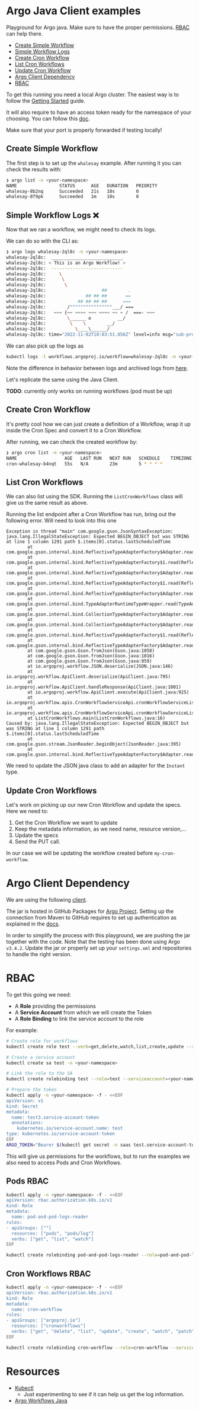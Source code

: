 # Argo Java Client examples

Playground for Argo java. Make sure to have the proper permissions. [RBAC](#rbac) can help there.

- [Create Simple Workflow](#create-simple-workflow)
- [Simple Workflow Logs](#simple-workflow-logs-)
- [Create Cron Workflow](#create-cron-workflow)
- [List Cron Workflows](#list-cron-workflows)
- [Update Cron Workflow](#update-cron-workflows)
- [Argo Client Dependency](#argo-client-dependency)
- [RBAC](#rbac)

To get this running you need a local Argo cluster. The easiest way is to follow the [Getting Started](https://argoproj.github.io/argo-workflows/quick-start/) guide.

It will also require to have an access token ready for the namespace of your choosing. You can follow
this [doc](https://argoproj.github.io/argo-workflows/access-token/).

Make sure that your port is properly forwarded if testing locally!

## Create Simple Workflow

The first step is to set up the `whalesay` example. After running it you can check the results with:

```bash
❯ argo list -n <your-namespace>
NAME                STATUS      AGE   DURATION   PRIORITY
whalesay-8b2nq      Succeeded   21s   10s        0
whalesay-8f9pk      Succeeded   1m    10s        0
```

## Simple Workflow Logs ❌

Now that we ran a workflow, we might need to check its logs.

We can do so with the CLI as:

```bash
❯ argo logs whalesay-2ql8c -n <your-namespace>
whalesay-2ql8c:  ___________________________
whalesay-2ql8c: < This is an Argo Workflow! >
whalesay-2ql8c:  ---------------------------
whalesay-2ql8c:     \
whalesay-2ql8c:      \
whalesay-2ql8c:       \
whalesay-2ql8c:                     ##        .
whalesay-2ql8c:               ## ## ##       ==
whalesay-2ql8c:            ## ## ## ##      ===
whalesay-2ql8c:        /""""""""""""""""___/ ===
whalesay-2ql8c:   ~~~ {~~ ~~~~ ~~~ ~~~~ ~~ ~ /  ===- ~~~
whalesay-2ql8c:        \______ o          __/
whalesay-2ql8c:         \    \        __/
whalesay-2ql8c:           \____\______/
whalesay-2ql8c: time="2022-11-02T10:03:51.856Z" level=info msg="sub-process exited" argo=true error="<nil>"
```

We can also pick up the logs as

```bash
kubectl logs -l workflows.argoproj.io/workflow=whalesay-2ql8c -n <your-namespace>
```

Note the difference in behavior between logs and archived logs from [here](https://github.com/argoproj/argo-workflows/issues/8057#issuecomment-1058607350).

Let's replicate the same using the Java Client.

**TODO**: currently only works on running workflows (pod must be up)

## Create Cron Workflow

It's pretty cool how we can just create a definition of a Workflow, wrap it up inside the Cron Spec and
convert it to a Cron Workflow.

After running, we can check the created workflow by:

```bash
❯ argo cron list -n <your-namespace>
NAME                  AGE   LAST RUN   NEXT RUN   SCHEDULE    TIMEZONE   SUSPENDED
cron-whalesay-b4nqt   55s   N/A        23m        5 * * * *              false
```

## List Cron Workflows

We can also list using the SDK. Running the `ListCronWorkflows` class will give us the same result as above.

Running the list endpoint after a Cron Workflow has run, bring out the following error. Will need
to look into this one

```
Exception in thread "main" com.google.gson.JsonSyntaxException: java.lang.IllegalStateException: Expected BEGIN_OBJECT but was STRING at line 1 column 1291 path $.items[0].status.lastScheduledTime
        at com.google.gson.internal.bind.ReflectiveTypeAdapterFactory$Adapter.read(ReflectiveTypeAdapterFactory.java:270)
        at com.google.gson.internal.bind.ReflectiveTypeAdapterFactory$1.read(ReflectiveTypeAdapterFactory.java:161)
        at com.google.gson.internal.bind.ReflectiveTypeAdapterFactory$Adapter.read(ReflectiveTypeAdapterFactory.java:266)
        at com.google.gson.internal.bind.ReflectiveTypeAdapterFactory$1.read(ReflectiveTypeAdapterFactory.java:161)
        at com.google.gson.internal.bind.ReflectiveTypeAdapterFactory$Adapter.read(ReflectiveTypeAdapterFactory.java:266)
        at com.google.gson.internal.bind.TypeAdapterRuntimeTypeWrapper.read(TypeAdapterRuntimeTypeWrapper.java:41)
        at com.google.gson.internal.bind.CollectionTypeAdapterFactory$Adapter.read(CollectionTypeAdapterFactory.java:82)
        at com.google.gson.internal.bind.CollectionTypeAdapterFactory$Adapter.read(CollectionTypeAdapterFactory.java:61)
        at com.google.gson.internal.bind.ReflectiveTypeAdapterFactory$1.read(ReflectiveTypeAdapterFactory.java:161)
        at com.google.gson.internal.bind.ReflectiveTypeAdapterFactory$Adapter.read(ReflectiveTypeAdapterFactory.java:266)
        at com.google.gson.Gson.fromJson(Gson.java:1058)
        at com.google.gson.Gson.fromJson(Gson.java:1016)
        at com.google.gson.Gson.fromJson(Gson.java:959)
        at io.argoproj.workflow.JSON.deserialize(JSON.java:146)
        at io.argoproj.workflow.ApiClient.deserialize(ApiClient.java:795)
        at io.argoproj.workflow.ApiClient.handleResponse(ApiClient.java:1001)
        at io.argoproj.workflow.ApiClient.execute(ApiClient.java:925)
        at io.argoproj.workflow.apis.CronWorkflowServiceApi.cronWorkflowServiceListCronWorkflowsWithHttpInfo(CronWorkflowServiceApi.java:777)
        at io.argoproj.workflow.apis.CronWorkflowServiceApi.cronWorkflowServiceListCronWorkflows(CronWorkflowServiceApi.java:748)
        at ListCronWorkflows.main(ListCronWorkflows.java:16)
Caused by: java.lang.IllegalStateException: Expected BEGIN_OBJECT but was STRING at line 1 column 1291 path $.items[0].status.lastScheduledTime
        at com.google.gson.stream.JsonReader.beginObject(JsonReader.java:395)
        at com.google.gson.internal.bind.ReflectiveTypeAdapterFactory$Adapter.read(ReflectiveTypeAdapterFactory.java:259
```

We need to update the JSON java class to add an adapter for the `Instant` type. 

## Update Cron Workflows

Let's work on picking up our new Cron Workflow and update the specs. Here we need to:

1. Get the Cron Workflow we want to update
2. Keep the metadata information, as we need name, resource version,...
3. Update the specs
4. Send the PUT call.

In our case we will be updating the workflow created before `my-cron-workflow`.

# Argo Client Dependency

We are using the following [client](https://github.com/argoproj/argo-workflows/tree/master/sdks/java).

The jar is hosted in GitHub Packages for [Argo Project](https://github.com/orgs/argoproj/packages). Setting up the
connection from Maven to GitHub requires to set up authentication as explained in the [docs](https://docs.github.com/en/packages/working-with-a-github-packages-registry/working-with-the-apache-maven-registry).

In order to simplify the process with this playground, we are pushing the jar together with the code. Note that the
testing has been done using Argo `v3.4.2`. Update the jar or properly set up your `settings.xml` and repositories
to handle the right version.

# RBAC

To get this going we need:
- A **Role** providing the permissions
- A **Service Account** from which we will create the Token
- A **Role Binding** to link the service account to the role

For example:

```bash
# Create role for workflows
kubectl create role test --verb=get,delete,watch,list,create,update --resource=workflows.argoproj.io -n <your-namespace>

# Create a service account
kubectl create sa test -n <your-namespace>

# Link the role to the SA
kubectl create rolebinding test --role=test --serviceaccount=<your-namespace>:test -n <your-namespace>

# Prepare the token
kubectl apply -n <your-namespace> -f - <<EOF
apiVersion: v1
kind: Secret
metadata:
  name: test3.service-account-token
  annotations:
    kubernetes.io/service-account.name: test
type: kubernetes.io/service-account-token
EOF
ARGO_TOKEN="Bearer $(kubectl get secret -n saas test.service-account-token -o=jsonpath='{.data.token}' | base64 --decode)"
```

This will give us permissions for the workflows, but to run the examples we also need to access Pods and Cron Workflows.

## Pods RBAC

```bash
kubectl apply -n <your-namespace> -f - <<EOF
apiVersion: rbac.authorization.k8s.io/v1
kind: Role
metadata:
  name: pod-and-pod-logs-reader
rules:
- apiGroups: [""]
  resources: ["pods", "pods/log"]
  verbs: ["get", "list", "watch"]
EOF

kubectl create rolebinding pod-and-pod-logs-reader --role=pod-and-pod-logs-reader --serviceaccount=<your-namespace>:test -n <your-namespace>
```

## Cron Workflows RBAC

```bash
kubectl apply -n <your-namespace> -f - <<EOF
apiVersion: rbac.authorization.k8s.io/v1
kind: Role
metadata:
  name: cron-workflow
rules:
- apiGroups: ["argoproj.io"]
  resources: ["cronworkflows"]
  verbs: ["get", "delete", "list", "update", "create", "watch", "patch"]
EOF

kubectl create rolebinding cron-workflow --role=cron-workflow --serviceaccount=<your-namespace>:test -n <your-namespace>
```

# Resources

- [Kubectl](https://github.com/kubernetes-client/java/blob/master/docs/kubectl-equivalence-in-java.md#kubectl-logs)
  - Just experimenting to see if it can help us get the log information.
- [Argo Workflows Java](https://github.com/argoproj/argo-workflows/tree/master/sdks/java/client/docs)
